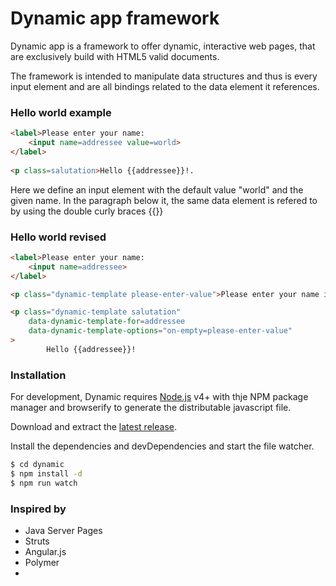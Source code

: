 # Dynamic app framework


Dynamic app is a framework to offer dynamic, interactive web pages, that are exclusively build with HTML5 valid documents.

The framework is intended to manipulate data structures and thus is every input element and are all bindings related to the data element it references.

### Hello world example
```html welcome
<label>Please enter your name:
	<input name=addressee value=world>
</label>
		
<p class=salutation>Hello {{addressee}}!.
```
Here we define an input element with the default value "world" and the given name. In the paragraph below it, the same data element is refered to by using the double curly braces {{}}

### Hello world revised

```html welcome
<label>Please enter your name:
	<input name=addressee>
</label>

<p class="dynamic-template please-enter-value">Please enter your name in the input box above.

<p class="dynamic-template salutation" 
	data-dynamic-template-for=addressee
	data-dynamic-template-options="on-empty=please-enter-value"
>
		Hello {{addressee}}!
```

### Installation

For development, Dynamic requires [Node.js](https://nodejs.org/) v4+ with thje NPM package manager and browserify to generate the distributable javascript file.

Download and extract the [latest release](https://github.com/HaKr/dynamic).

Install the dependencies and devDependencies and start the file watcher.

```sh
$ cd dynamic
$ npm install -d
$ npm run watch
```


### Inspired by
 - Java Server Pages
 - Struts
 - Angular.js
 - Polymer
 - <template> tag

### Todos

 - Write more Tests
 - Real formula parser
 - Clean modules 

License
----
MIT
